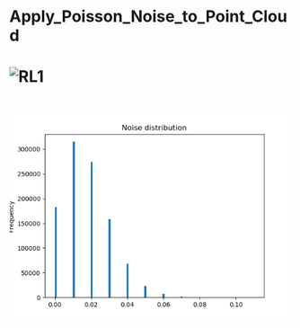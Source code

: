 # Apply_Poisson_Noise_to_Point_Cloud
# ![RL1](/images/box_noised_1.bmp)

# ![poisson](/images/Figure_1.png)
